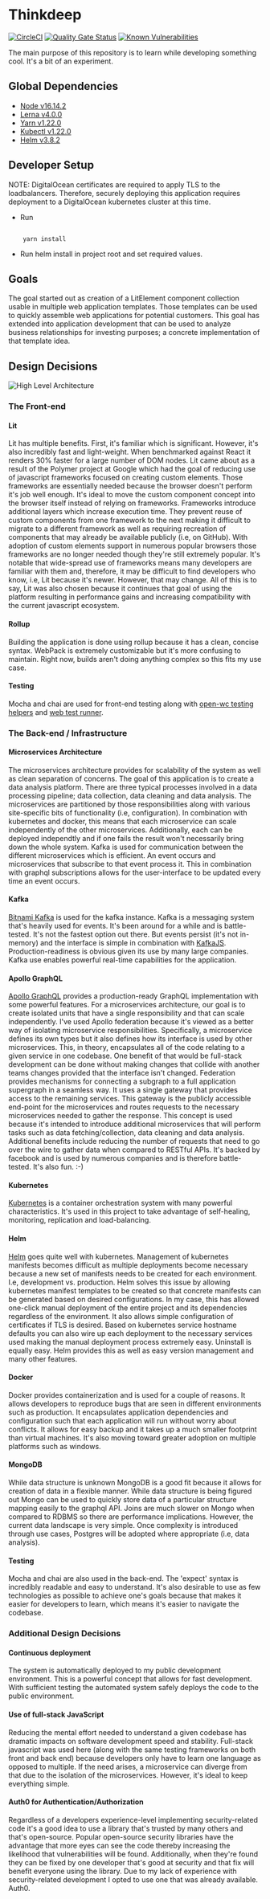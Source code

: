 # Thinkdeep
[![CircleCI](https://circleci.com/gh/ThinkDeepTech/thinkdeep.svg?style=shield)](https://circleci.com/gh/ThinkDeepTech/thinkdeep)
[![Quality Gate Status](https://sonarcloud.io/api/project_badges/measure?project=ThinkDeepTech_thinkdeep&metric=alert_status)](https://sonarcloud.io/summary/new_code?id=ThinkDeepTech_thinkdeep)
[![Known Vulnerabilities](https://snyk.io/test/github/ThinkDeepTech/thinkdeep/master/badge.svg)](https://snyk.io/test/github/ThinkDeepTech/thinkdeep/master)

The main purpose of this repository is to learn while developing something cool. It's a bit of an experiment.

## Global Dependencies
- [Node v16.14.2](https://nodejs.org/en/)
- [Lerna v4.0.0](https://github.com/lerna/lerna)
- [Yarn v1.22.0](https://yarnpkg.com/)
- [Kubectl v1.22.0](https://kubernetes.io/docs/tasks/tools/)
- [Helm v3.8.2](https://helm.sh/)

## Developer Setup

NOTE: DigitalOcean certificates are required to apply TLS to the loadbalancers. Therefore, securely deploying this
application requires deployment to a DigitalOcean kubernetes cluster at this time.

- Run
```console

    yarn install

```
- Run helm install in project root and set required values.

## Goals
The goal started out as creation of a LitElement component collection usable in multiple web application templates. Those
templates can be used to quickly assemble web applications for potential customers. This goal has extended
into application development that can be used to analyze business relationships for investing purposes; a concrete
implementation of that template idea.

## Design Decisions

![High Level Architecture](./img/predecos-high-level.png "High Level Architecture")

### The Front-end

#### Lit
Lit has multiple benefits. First, it's familiar which is significant. However, it's also incredibly fast and light-weight.
When benchmarked against React it renders 30% faster for a large number of DOM nodes. Lit came about as a result of the
Polymer project at Google which had the goal of reducing use of javascript frameworks focused on creating custom elements. Those frameworks
are essentially needed because the browser doesn't perform it's job well enough. It's ideal to move the custom component concept into the browser itself instead
of relying on frameworks. Frameworks introduce additional layers which increase execution time. They prevent
reuse of custom components from one framework to the next making it difficult to migrate to a different framework as well as
requiring recreation of components that may already be available publicly (i.e, on GitHub). With adoption of custom elements support
in numerous popular browsers those frameworks are no longer needed though they're still extremely popular. It's notable
that wide-spread use of frameworks means many developers are familiar with them and, therefore, it may be difficult to find developers
who know, i.e, Lit because it's newer. However, that may change. All of this is to say, Lit was also chosen because it
continues that goal of using the platform resulting in performance gains and increasing compatibility with the current javascript ecosystem.

#### Rollup
Building the application is done using rollup because it has a clean, concise syntax. WebPack is extremely customizable but it's more
confusing to maintain. Right now, builds aren't doing anything complex so this fits my use case.

#### Testing
Mocha and chai are used for front-end testing along with [open-wc testing helpers](https://open-wc.org/docs/testing/helpers/) and
[web test runner](https://modern-web.dev/docs/test-runner/overview/).


### The Back-end / Infrastructure

#### Microservices Architecture
The microservices architecture provides for scalability of the system as well as clean separation of concerns. The goal of this
application is to create a data analysis platform. There are three typical processes involved in a data processing pipeline;
data collection, data cleaning and data analysis. The microservices are partitioned by those responsibilities along with various
site-specific bits of functionality (i.e, configuration). In combination with kubernetes and docker, this means that each microservice
can scale independently of the other microservices. Additionally, each can be deployed independtly and if one fails the result won't
necessarily bring down the whole system. Kafka is used for communication between the different microservices which is efficient.
An event occurs and microservices that subscribe to that event process it.
This in combination with graphql subscriptions allows for the user-interface to be updated every time an event occurs.

#### Kafka
[Bitnami Kafka](https://github.com/bitnami/bitnami-docker-kafka) is used for the kafka instance.
Kafka is a messaging system that's heavily used for events. It's been around for a while and is battle-tested. It's not
the fastest option out there. But events persist (it's not in-memory) and the interface is simple in combination with [KafkaJS](https://kafka.js.org/). Production-readiness is obvious given its use by many large companies. Kafka use enables powerful real-time capabilities
for the application.

#### Apollo GraphQL
[Apollo GraphQL](https://www.apollographql.com/) provides a production-ready GraphQL implementation with some powerful features.
For a microservices architecture, our goal is to create isolated units that have a single responsibility and that can scale
independently. I've used Apollo federation because it's viewed
as a better way of isolating microservice responsibilities. Specifically, a microservice defines its own types
but it also defines how its interface is used by other microservices. This, in theory, encapsulates all of the code relating to a given
service in one codebase. One benefit of that would be full-stack development can be done without making changes that collide
with another teams changes provided that the interface isn't changed. Federation provides mechanisms for connecting a subgraph
to a full application supergraph in a seamless way. It uses a single gateway that provides access to the remaining
services. This gateway is the publicly accessible end-point for the microservices and routes requests to the necessary
microservices needed to gather the response. This concept is used because it's intended to introduce additional
microservices that will perform tasks such as data fetching/collection, data cleaning and data analysis. Additional benefits
include reducing the number of requests that need to go over the wire to gather data when
compared to RESTful APIs. It's backed by facebook and is used by numerous companies and is therefore battle-tested. It's also fun. :-)

#### Kubernetes
[Kubernetes](https://kubernetes.io/) is a container orchestration system with many powerful characteristics. It's used in this
project to take advantage of self-healing, monitoring, replication and load-balancing.

#### Helm
[Helm](https://helm.sh/) goes quite well with kubernetes. Management of kubernetes manifests becomes difficult as multiple deployments become necessary because a new set of manifests needs to be created for each environment. I.e, development vs. production. Helm solves this issue by allowing kubernetes
manifest templates to be created so that concrete manifests can be generated based on desired configurations. In my case, this has allowed one-click
manual deployment of the entire project and its dependencies regardless of the environment. It also allows simple configuration of certificates if TLS is desired. Based on kubernetes service hostname defaults you can also wire up each deployment to the necessary services used making the manual deployment process extremely easy. Uninstall is equally easy. Helm provides this as well as easy version management and many other features.

#### Docker
Docker provides containerization and is used for a couple of reasons. It allows developers to reproduce bugs that are seen in different
environments such as production. It encapsulates application dependencies and configuration such that each application will run
without worry about conflicts. It allows for easy backup and it takes up a much smaller
footprint than virtual machines. It's also moving toward greater adoption on multiple platforms such as windows.

#### MongoDB
While data structure is unknown MongoDB is a good fit because it allows for creation of data in a flexible manner. While data structure
is being figured out Mongo can be used to quickly store data of a particular structure mapping easily to the graphql API. Joins are much
slower on Mongo when compared to RDBMS so there are performance implications. However, the current data landscape is very simple. Once
complexity is introduced through use cases, Postgres will be adopted where appropriate (i.e, data analysis).

#### Testing
Mocha and chai are also used in the back-end. The 'expect' syntax is incredibly readable and easy to understand.
It's also desirable to use as few technologies as possible to achieve one's goals because that makes it easier for developers to
learn, which means it's easier to navigate the codebase.

### Additional Design Decisions

#### Continuous deployment
The system is automatically deployed to my public development environment. This is a powerful concept that allows for
fast development. With sufficient testing the automated system safely deploys the code to the public environment.

#### Use of full-stack JavaScript
Reducing the mental effort needed to understand a given codebase has dramatic impacts on software development speed
and stability. Full-stack javascript was used here (along with the same testing frameworks on both front and back end)
because developers only have to learn one language as opposed to multiple. If the need arises, a microservice can diverge
from that due to the isolation of the microservices. However, it's ideal to keep everything simple.

#### Auth0 for Authentication/Authorization
Regardless of a developers experience-level implementing security-related code it's a good idea to use a library that's
trusted by many others and that's open-source. Popular open-source security libraries have the advantage that more eyes can see the code
thereby increasing the likelihood that vulnerabilities will be found. Additionally, when they're found they can be fixed by
one developer that's good at security and that fix will benefit everyone using the library. Due to my lack of experience
with security-related development I opted to use one that was already available. Auth0.